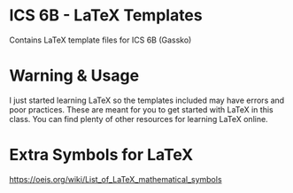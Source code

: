 # ICS 6B - LaTeX Templates
Contains LaTeX template files for ICS 6B (Gassko)

# Warning & Usage
I just started learning LaTeX so the templates included may have errors and poor practices. 
These are meant for you to get started with LaTeX in this class. You can find plenty of other resources for learning LaTeX online.

# Extra Symbols for LaTeX
https://oeis.org/wiki/List_of_LaTeX_mathematical_symbols

